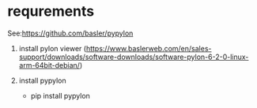 # requrements 

See:https://github.com/basler/pypylon

1. install pylon viewer
(https://www.baslerweb.com/en/sales-support/downloads/software-downloads/software-pylon-6-2-0-linux-arm-64bit-debian/)

2. install pypylon
	- pip install pypylon
